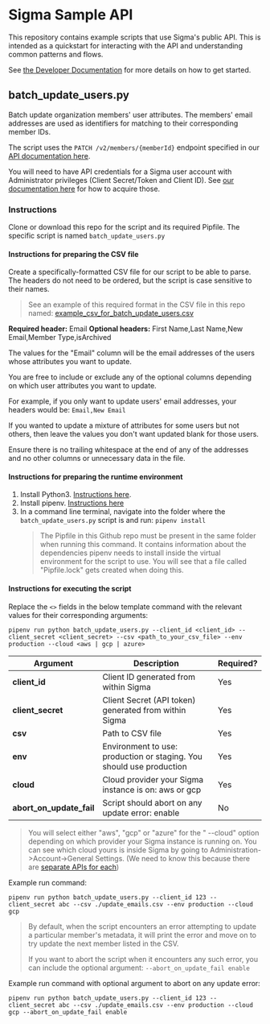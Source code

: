 # Sigma Sample API

This repository contains example scripts that use Sigma's public API. This is intended as a quickstart for interacting with the API and understanding common patterns and flows.

See [the Developer Documentation](https://help.sigmacomputing.com/hc/en-us/sections/4408551771411-API-Get-Started) for more details on how to get started.

## batch_update_users.py

Batch update organization members' user attributes. The members' email addresses are used as identifiers for matching to their corresponding member IDs. 

The script uses the `PATCH /v2/members/{memberId}` endpoint specified in our [API documentation here](https://help.sigmacomputing.com/hc/en-us/articles/4408555573267-Organization-Member-API#h_01FWMC0K925WE07AEYS1S65Q5M).

You will need to have API credentials for a Sigma user account with Administrator privileges (Client Secret/Token and Client ID). See [our documentation here](https://help.sigmacomputing.com/hc/en-us/articles/4408555307027-Get-an-API-Token-and-Client-ID) for how to acquire those.

### Instructions 
Clone or download this repo for the script and its required Pipfile. The specific script is named `batch_update_users.py`

#### Instructions for preparing the CSV file

Create a specifically-formatted CSV file for our script to be able to parse. The headers do not need to be ordered, but the script is case sensitive to their names.
> See an example of this required format in the CSV file in this repo named: [example_csv_for_batch_update_users.csv](examples/example_csv_for_batch_update_users.csv)

**Required header:** Email
**Optional headers:** First Name,Last Name,New Email,Member Type,isArchived

The values for the "Email" column will be the email addresses of the users whose attributes you want to update.

You are free to include or exclude any of the optional columns depending on which user attributes you want to update.

For example, if you only want to update users' email addresses, your headers would be: `Email,New Email`

If you wanted to update a mixture of attributes for some users but not others, then leave the values you don't want updated blank for those users. 

Ensure there is no trailing whitespace at the end of any of the addresses and no other columns or unnecessary data in the file.

#### Instructions for preparing the runtime environment

1. Install Python3. [Instructions here](https://www.python.org/downloads/).
2.  Install pipenv. [Instructions here](http://pipenv.pypa.io/)
3.  In a command line terminal, navigate into the folder where the `batch_update_users.py` script is and run: `pipenv install` 
    > The Pipfile in this Github repo must be present in the same folder when running this command. It contains information about the dependencies pipenv needs to install inside the virtual environment for the script to use. You will see that a file called "Pipfile.lock" gets created when doing this.
    
#### Instructions for executing the script

Replace the `<>` fields in the below template command with the relevant values for their corresponding arguments:

`pipenv run python batch_update_users.py --client_id <client_id> --client_secret <client_secret> --csv <path_to_your_csv_file> --env production --cloud <aws | gcp | azure>`

|Argument|Description|Required?
|--|--|--|
| **client_id** | Client ID generated from within Sigma |Yes
| **client_secret** | Client Secret (API token) generated from within Sigma |Yes
| **csv** | Path to CSV file |Yes
| **env** | Environment to use: production or staging. You should use production |Yes
| **cloud** | Cloud provider your Sigma instance is on: aws or gcp |Yes
| **abort_on_update_fail** | Script should abort on any update error: enable |No

> You will select either "aws", "gcp" or "azure" for the " --cloud" option depending on which provider your Sigma instance is running on. You can see which cloud yours is inside Sigma by going to Administration->Account->General Settings. (We need to know this because there are [separate APIs for each](https://help.sigmacomputing.com/hc/en-us/articles/4408835546003-Get-Started-with-Sigma-s-API#ite))

Example run command:

`pipenv run python batch_update_users.py --client_id 123 --client_secret abc --csv ./update_emails.csv --env production --cloud gcp`

> By default, when the script encounters an error attempting to update a particular member's metadata, it will print the error and move on to try update the next member listed in the CSV. 
>
>If you want to abort the script when it encounters any such error, you can include the optional argument: `--abort_on_update_fail enable`

Example run command with optional argument to abort on any update error:

`pipenv run python batch_update_users.py --client_id 123 --client_secret abc --csv ./update_emails.csv --env production --cloud gcp --abort_on_update_fail enable`
